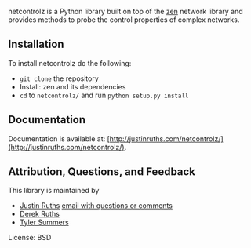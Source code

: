 netcontrolz is a Python library built on top of the [zen](http://zen.networkdynamics.org/) network library and provides methods to probe the control properties of complex networks.

## Installation

To install netcontrolz do the following:

- ``git clone`` the repository
- Install: zen and its dependencies
- ``cd`` to ``netcontrolz/`` and run ``python setup.py install``

## Documentation

Documentation is available at: [http://justinruths.com/netcontrolz/](http://justinruths.com/netcontrolz/).

## Attribution, Questions, and Feedback
This library is maintained by
- [Justin Ruths](http://justinruths.com) [email with questions or comments](mailto:jruths@utdallas.edu)
- [Derek Ruths](http://derekruths.com)
- [Tyler Summers](http://www.utdallas.edu/~tyler.summers/)

License: BSD

